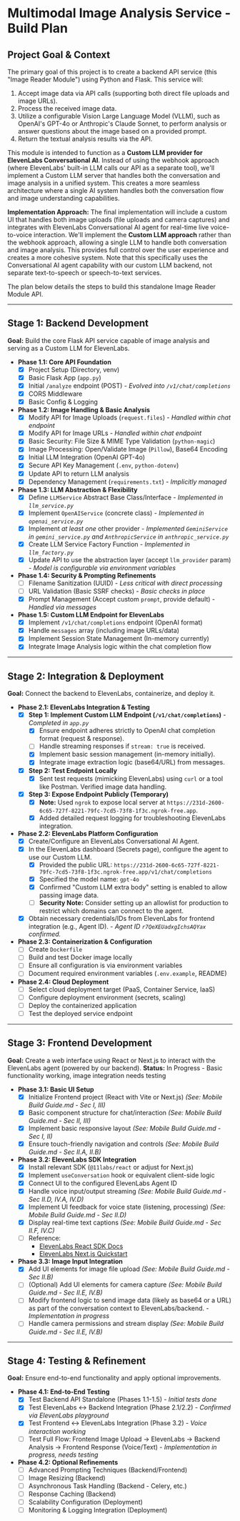 # Multimodal Image Analysis Service - Build Plan

## Project Goal & Context

The primary goal of this project is to create a backend API service (this "Image Reader Module") using Python and Flask. This service will:

1.  Accept image data via API calls (supporting both direct file uploads and image URLs).
2.  Process the received image data.
3.  Utilize a configurable Vision Large Language Model (VLLM), such as OpenAI's GPT-4o or Anthropic's Claude Sonnet, to perform analysis or answer questions about the image based on a provided prompt.
4.  Return the textual analysis results via the API.

This module is intended to function as a **Custom LLM provider for ElevenLabs Conversational AI**. Instead of using the webhook approach (where ElevenLabs' built-in LLM calls our API as a separate tool), we'll implement a Custom LLM server that handles both the conversation and image analysis in a unified system. This creates a more seamless architecture where a single AI system handles both the conversation flow and image understanding capabilities.

**Implementation Approach:** The final implementation will include a custom UI that handles both image uploads (file uploads and camera captures) and integrates with ElevenLabs Conversational AI agent for real-time live voice-to-voice interaction. We'll implement the **Custom LLM approach** rather than the webhook approach, allowing a single LLM to handle both conversation and image analysis. This provides full control over the user experience and creates a more cohesive system. Note that this specifically uses the Conversational AI agent capability with our custom LLM backend, not separate text-to-speech or speech-to-text services.

The plan below details the steps to build this standalone Image Reader Module API.

---

## Stage 1: Backend Development

**Goal:** Build the core Flask API service capable of image analysis and serving as a Custom LLM for ElevenLabs.

*   **Phase 1.1: Core API Foundation**
    *   [X] Project Setup (Directory, venv)
    *   [X] Basic Flask App (`app.py`)
    *   [X] Initial `/analyze` endpoint (POST) - *Evolved into `/v1/chat/completions`*
    *   [X] CORS Middleware
    *   [X] Basic Config & Logging

*   **Phase 1.2: Image Handling & Basic Analysis**
    *   [X] Modify API for Image Uploads (`request.files`) - *Handled within chat endpoint*
    *   [X] Modify API for Image URLs - *Handled within chat endpoint*
    *   [X] Basic Security: File Size & MIME Type Validation (`python-magic`)
    *   [X] Image Processing: Open/Validate Image (`Pillow`), Base64 Encoding
    *   [X] Initial LLM Integration (OpenAI GPT-4o)
    *   [X] Secure API Key Management (`.env`, `python-dotenv`)
    *   [X] Update API to return LLM analysis
    *   [X] Dependency Management (`requirements.txt`) - *Implicitly managed*

*   **Phase 1.3: LLM Abstraction & Flexibility**
    *   [X] Define `LLMService` Abstract Base Class/Interface - *Implemented in `llm_service.py`*
    *   [X] Implement `OpenAIService` (concrete class) - *Implemented in `openai_service.py`*
    *   [X] Implement *at least one* other provider - *Implemented `GeminiService` in `gemini_service.py` and `AnthropicService` in `anthropic_service.py`*
    *   [X] Create LLM Service Factory Function - *Implemented in `llm_factory.py`*
    *   [X] Update API to use the abstraction layer (accept `llm_provider` param) - *Model is configurable via environment variables*

*   **Phase 1.4: Security & Prompting Refinements**
    *   [ ] Filename Sanitization (UUID) - *Less critical with direct processing*
    *   [ ] URL Validation (Basic SSRF checks) - *Basic checks in place*
    *   [X] Prompt Management (Accept custom `prompt`, provide default) - *Handled via messages*

*   **Phase 1.5: Custom LLM Endpoint for ElevenLabs**
    *   [X] Implement `/v1/chat/completions` endpoint (OpenAI format)
    *   [X] Handle `messages` array (including image URLs/data)
    *   [X] Implement Session State Management (In-memory currently)
    *   [X] Integrate Image Analysis logic within the chat completion flow

---

## Stage 2: Integration & Deployment

**Goal:** Connect the backend to ElevenLabs, containerize, and deploy it.

*   **Phase 2.1: ElevenLabs Integration & Testing**
    *   [X] **Step 1: Implement Custom LLM Endpoint (`/v1/chat/completions`)** - *Completed in `app.py`*
        *   [X] Ensure endpoint adheres strictly to OpenAI chat completion format (request & response).
        *   [ ] Handle streaming responses if `stream: true` is received.
        *   [X] Implement basic session management (in-memory initially).
        *   [X] Integrate image extraction logic (base64/URL) from messages.
    *   [X] **Step 2: Test Endpoint Locally**
        *   [X] Sent test requests (mimicking ElevenLabs) using `curl` or a tool like Postman. Verified image data handling.
    *   [X] **Step 3: Expose Endpoint Publicly (Temporary)**
        *   [X] **Note:** Used `ngrok` to expose local server at `https://231d-2600-6c65-727f-8221-79fc-7cd5-73f8-1f3c.ngrok-free.app`.
        *   [X] Added detailed request logging for troubleshooting ElevenLabs integration.

*   **Phase 2.2: ElevenLabs Platform Configuration**
    *   [X] Create/Configure an ElevenLabs Conversational AI Agent.
    *   [X] In the ElevenLabs dashboard (Secrets page), configure the agent to use our Custom LLM.
        *   [X] Provided the public URL: `https://231d-2600-6c65-727f-8221-79fc-7cd5-73f8-1f3c.ngrok-free.app/v1/chat/completions`
        *   [X] Specified the model name: `gpt-4o`
        *   [X] Confirmed "Custom LLM extra body" setting is enabled to allow passing image data.
        *   [ ] **Security Note:** Consider setting up an allowlist for production to restrict which domains can connect to the agent.
    *   [X] Obtain necessary credentials/IDs from ElevenLabs for frontend integration (e.g., Agent ID). - *Agent ID `r7QeXEUadxgIchsAQYax` confirmed.*

*   **Phase 2.3: Containerization & Configuration**
    *   [ ] Create `Dockerfile`
    *   [ ] Build and test Docker image locally
    *   [ ] Ensure all configuration is via environment variables
    *   [ ] Document required environment variables (`.env.example`, README)

*   **Phase 2.4: Cloud Deployment**
    *   [ ] Select cloud deployment target (PaaS, Container Service, IaaS)
    *   [ ] Configure deployment environment (secrets, scaling)
    *   [ ] Deploy the containerized application
    *   [ ] Test the deployed service endpoint

---

## Stage 3: Frontend Development

**Goal:** Create a web interface using React or Next.js to interact with the ElevenLabs agent (powered by our backend).
**Status:** In Progress - Basic functionality working, image integration needs testing

*   **Phase 3.1: Basic UI Setup**
    *   [X] Initialize Frontend project (React with Vite or Next.js) *(See: Mobile Build Guide.md - Sec I, III)*
    *   [X] Basic component structure for chat/interaction *(See: Mobile Build Guide.md - Sec II, III)*
    *   [X] Implement basic responsive layout *(See: Mobile Build Guide.md - Sec I, II)*
    *   [X] Ensure touch-friendly navigation and controls *(See: Mobile Build Guide.md - Sec II.A, II.B)*

*   **Phase 3.2: ElevenLabs SDK Integration**
    *   [X] Install relevant SDK (`@11labs/react` or adjust for Next.js)
    *   [X] Implement `useConversation` hook or equivalent client-side logic
    *   [X] Connect UI to the configured ElevenLabs Agent ID
    *   [X] Handle voice input/output streaming *(See: Mobile Build Guide.md - Sec II.D, IV.A, IV.D)*
    *   [X] Implement UI feedback for voice state (listening, processing) *(See: Mobile Build Guide.md - Sec II.D)*
    *   [X] Display real-time text captions *(See: Mobile Build Guide.md - Sec II.F, IV.C)*
    *   [ ] Reference:
        *   [ElevenLabs React SDK Docs](https://elevenlabs.io/docs/conversational-ai/libraries/react)
        *   [ElevenLabs Next.js Quickstart](https://elevenlabs.io/docs/conversational-ai/guides/quickstarts/next-js)

*   **Phase 3.3: Image Input Integration**
    *   [X] Add UI elements for image file upload *(See: Mobile Build Guide.md - Sec II.B)*
    *   [ ] (Optional) Add UI elements for camera capture *(See: Mobile Build Guide.md - Sec II.E, IV.B)*
    *   [ ] Modify frontend logic to send image data (likely as base64 or a URL) as part of the conversation context to ElevenLabs/backend. - *Implementation in progress*
    *   [ ] Handle camera permissions and stream display *(See: Mobile Build Guide.md - Sec II.E, IV.B)*

---

## Stage 4: Testing & Refinement

**Goal:** Ensure end-to-end functionality and apply optional improvements.

*   **Phase 4.1: End-to-End Testing**
    *   [X] Test Backend API Standalone (Phases 1.1-1.5) - *Initial tests done*
    *   [X] Test ElevenLabs <-> Backend Integration (Phase 2.1/2.2) - *Confirmed via ElevenLabs playground*
    *   [X] Test Frontend <-> ElevenLabs Integration (Phase 3.2) - *Voice interaction working*
    *   [ ] Test Full Flow: Frontend Image Upload -> ElevenLabs -> Backend Analysis -> Frontend Response (Voice/Text) - *Implementation in progress, needs testing*

*   **Phase 4.2: Optional Refinements**
    *   [ ] Advanced Prompting Techniques (Backend/Frontend)
    *   [ ] Image Resizing (Backend)
    *   [ ] Asynchronous Task Handling (Backend - Celery, etc.)
    *   [ ] Response Caching (Backend)
    *   [ ] Scalability Configuration (Deployment)
    *   [ ] Monitoring & Logging Integration (Deployment)
